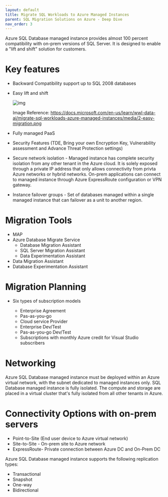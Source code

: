 ```yaml
---
layout: default
title: Migrate SQL Workloads to Azure Managed Instances
parent: SQL Migration Solutions on Azure - Deep Dive
nav_order: 3
---
```


Azure SQL Database managed instance provides almost 100 percent compatibility with on-prem versions of SQL Server. It is designed to enable a "lift and shift" solution for customers. 

# Key features

  * Backward Compatibility support up to SQL 2008 databases
  * Easy lift and shift
    
    ![img](https://docs.microsoft.com/en-us/learn/wwl-data-ai/migrate-sql-workloads-azure-managed-instances/media/2-easy-migration.png)
    
    Image Reference: https://docs.microsoft.com/en-us/learn/wwl-data-ai/migrate-sql-workloads-azure-managed-instances/media/2-easy-migration.png
    
   * Fully managed PaaS
   * Security Features (TDE, Bring your own Encryption Key, Vulnerability assessment and Advance Threat Protection settings)
   * Secure network isolation - Managed instance has complete security isolation from any other tenant in the Azure cloud. It is solely exposed through a private IP address that only allows connectivity from privta Azure networks or hybrid networks. On-prem applications can connect to managed instance through Azure ExpressRoute configuration or VPN gateway. 
   * Instance failover groups - Set of databases managed within a single managed instance that can failover as a unit to another region.
 
 # Migration Tools
 
   * MAP
   * Azure Database Migrate Service
     - Database Migration Assistant
     - SQL Server Migration Assistant
     - Data Experimentation Assistant
   * Data Migration Assistant
   * Database Experimentation Assistant

# Migration Planning

  * Six types of subscription models
  
    - Enterprise Agreement
    - Pas-as-you-go
    - Cloud service Provider
    - Enterprise Dev/Test
    - Pas-as-you-go Dev/Test
    - Subscriptions with monthly Azure credit for Visual Studio subscribers
 
 # Networking
 
   Azure SQL Database managed instance must be deployed within an Azure virtual network, with the subnet dedicated to managed instances only. SQL Database managed instance is fully isolated. The compute and storage are placed in a virtual cluster that's fully isolated from all other tenants in Azure.

# Connectivity Options with on-prem servers

  * Point-to-Site (End user device to Azure virtual network)
  * Site-to-Site - On-prem site to Azure network
  * ExpressRoute- Private connection  between Azure DC and On-Prem DC

Azure SQL Database managed instance supports the following replication types:

- Transactional
- Snapshot
- One-way
- Bidirectional
